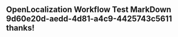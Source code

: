 <properties
ms.topic="hero-topic1"
ms.test1="hero-topic"
ms.test2="test"/>

## OpenLocalization Workflow Test MarkDown 9d60e20d-aedd-4d81-a4c9-4425743c5611 thanks!
